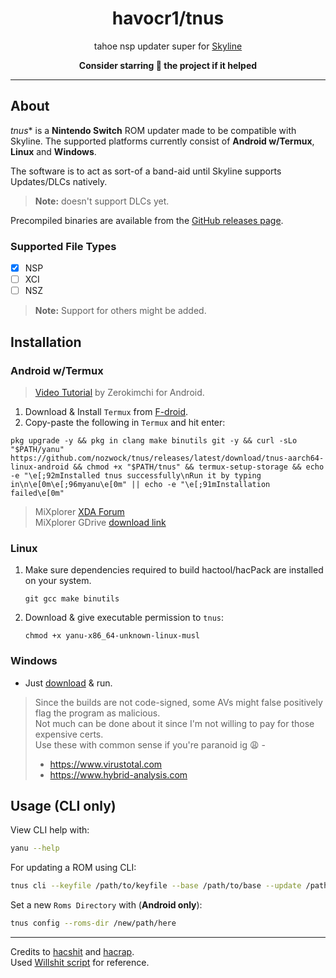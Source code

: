 <div align="center">

# havocr1/tnus
tahoe nsp updater super for [Skyline](https://github.com/skyline-emu/skyline)

**Consider starring 🌟 the project if it helped**

</div align="center">

---

## About

*tnus** is a **Nintendo Switch** ROM updater made to be compatible with Skyline. The supported platforms currently consist of **Android w/Termux**, **Linux** and **Windows**.

The software is to act as sort-of a band-aid until Skyline supports Updates/DLCs natively.

> **Note:** doesn't support DLCs yet.

Precompiled binaries are available from the [GitHub releases page](https://github.com/nozwock/havocr1/tnus/releases).

### Supported File Types
- [x] NSP 
- [ ] XCI
- [ ] NSZ

> **Note:** Support for others might be added.

## Installation

### Android w/Termux

> [Video Tutorial](https://www.youtube.com/watch?v=rsYHWL7G3EI) by Zerokimchi for Android.

1. Download & Install `Termux` from [F-droid](https://f-droid.org/en/packages/com.termux/).
2. Copy-paste the following in `Termux` and hit enter:
  ```console
  pkg upgrade -y && pkg in clang make binutils git -y && curl -sLo "$PATH/yanu" https://github.com/nozwock/tnus/releases/latest/download/tnus-aarch64-linux-android && chmod +x "$PATH/tnus" && termux-setup-storage && echo -e "\e[;92mInstalled tnus successfully\nRun it by typing in\n\e[0m\e[;96myanu\e[0m" || echo -e "\e[;91mInstallation failed\e[0m"
  ```

> MiXplorer [XDA Forum](https://forum.xda-developers.com/t/app-2-2-mixplorer-v6-x-released-fully-featured-file-manager.1523691/)</br>
> MiXplorer GDrive [download link](https://drive.google.com/drive/folders/1BfeK39boriHy-9q76eXLLqbCwfV17-Gv)


### Linux

1. Make sure dependencies required to build hactool/hacPack are installed on your system.
   ```console
   git gcc make binutils
   ```
2. Download & give executable permission to `tnus`:
   ```console
   chmod +x yanu-x86_64-unknown-linux-musl
   ```

### Windows

- Just [download](https://github.com/nozwock/tnus/releases) & run.

> Since the builds are not code-signed, some AVs might false positively flag the program as malicious.</br>
> Not much can be done about it since I'm not willing to pay for those expensive certs.</br>
> Use these with common sense if you're paranoid ig :weary: -
> - https://www.virustotal.com
> - https://www.hybrid-analysis.com 

## Usage (CLI only)
View CLI help with:
```sh
yanu --help
```

For updating a ROM using CLI:
```sh
tnus cli --keyfile /path/to/keyfile --base /path/to/base --update /path/to/update
```

Set a new `Roms Directory` with (**Android only**):
```sh
tnus config --roms-dir /new/path/here
```

---

Credits to [hacshit](https://github.com/SciresM/hactool) and [hacrap](https://github.com/The-4n/hacPack).</br>
Used [Willshit script](https://gist.github.com/willfaust/fb90dec409b8918290012031f09a78ef) for reference.

